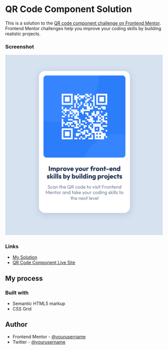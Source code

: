 #  QR Code Component Solution

This is a solution to the [QR code component challenge on Frontend Mentor](https://www.frontendmentor.io/challenges/qr-code-component-iux_sIO_H). Frontend Mentor challenges help you improve your coding skills by building realistic projects. 

### Screenshot

![Screenshot](./images/qr-code-component-ss.png)

### Links

- [My Solution]([https://your-solution-url.com](https://www.frontendmentor.io/solutions/qr-code-component-done-qlDvRHGA5z))
- [QR Code Component Live Site](https://ifcoder1.github.io/qr-code-component/)

## My process

### Built with

- Semantic HTML5 markup
- CSS Grid

## Author

- Frontend Mentor - [@yourusername](https://www.frontendmentor.io/profile/yourusername)
- Twitter - [@yourusername](https://www.twitter.com/yourusername)

